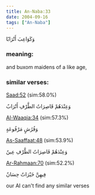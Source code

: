 ```yaml
---
title: An-Naba:33
date: 2004-09-16
tags: ["An-Naba"]
---
```

وَكَوَاعِبَ أَتْرَابًا
### meaning: 
and buxom maidens of a like age,
### similar verses: 

[Saad:52](/38/52) (sim:58.0%)

وَعِنْدَهُمْ قَاصِرَاتُ الطَّرْفِ أَتْرَابٌ

[Al-Waaqia:34](/56/34) (sim:57.3%)

وَفُرُشٍ مَرْفُوعَةٍ

[As-Saaffaat:48](/37/48) (sim:53.9%)

وَعِنْدَهُمْ قَاصِرَاتُ الطَّرْفِ عِينٌ

[Ar-Rahmaan:70](/55/70) (sim:52.2%)

فِيهِنَّ خَيْرَاتٌ حِسَانٌ

our AI can't find any similar verses
